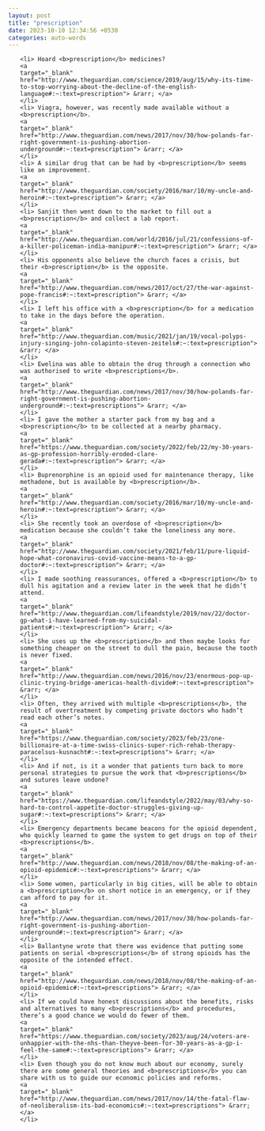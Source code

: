 ```yaml
---
layout: post
title: "prescription"
date: 2023-10-10 12:34:56 +0530
categories: auto-words
---
```

<ol>

    <li> Hoard <b>prescription</b> medicines?
    <a 
    target="_blank" 
    href="http://www.theguardian.com/science/2019/aug/15/why-its-time-to-stop-worrying-about-the-decline-of-the-english-language#:~:text=prescription"> &rarr; </a>
    </li>
    <li> Viagra, however, was recently made available without a <b>prescription</b>.
    <a 
    target="_blank" 
    href="http://www.theguardian.com/news/2017/nov/30/how-polands-far-right-government-is-pushing-abortion-underground#:~:text=prescription"> &rarr; </a>
    </li>
    <li> A similar drug that can be had by <b>prescription</b> seems like an improvement.
    <a 
    target="_blank" 
    href="http://www.theguardian.com/society/2016/mar/10/my-uncle-and-heroin#:~:text=prescription"> &rarr; </a>
    </li>
    <li> Sanjit then went down to the market to fill out a <b>prescription</b> and collect a lab report.
    <a 
    target="_blank" 
    href="http://www.theguardian.com/world/2016/jul/21/confessions-of-a-killer-policeman-india-manipur#:~:text=prescription"> &rarr; </a>
    </li>
    <li> His opponents also believe the church faces a crisis, but their <b>prescription</b> is the opposite.
    <a 
    target="_blank" 
    href="http://www.theguardian.com/news/2017/oct/27/the-war-against-pope-francis#:~:text=prescription"> &rarr; </a>
    </li>
    <li> I left his office with a <b>prescription</b> for a medication to take in the days before the operation.
    <a 
    target="_blank" 
    href="http://www.theguardian.com/music/2021/jan/19/vocal-polyps-injury-singing-john-colapinto-steven-zeitels#:~:text=prescription"> &rarr; </a>
    </li>
    <li> Ewelina was able to obtain the drug through a connection who was authorised to write <b>prescriptions</b>.
    <a 
    target="_blank" 
    href="http://www.theguardian.com/news/2017/nov/30/how-polands-far-right-government-is-pushing-abortion-underground#:~:text=prescriptions"> &rarr; </a>
    </li>
    <li> I gave the mother a starter pack from my bag and a <b>prescription</b> to be collected at a nearby pharmacy.
    <a 
    target="_blank" 
    href="https://www.theguardian.com/society/2022/feb/22/my-30-years-as-gp-profession-horribly-eroded-clare-gerada#:~:text=prescription"> &rarr; </a>
    </li>
    <li> Buprenorphine is an opioid used for maintenance therapy, like methadone, but is available by <b>prescription</b>.
    <a 
    target="_blank" 
    href="http://www.theguardian.com/society/2016/mar/10/my-uncle-and-heroin#:~:text=prescription"> &rarr; </a>
    </li>
    <li> She recently took an overdose of <b>prescription</b> medication because she couldn’t take the loneliness any more.
    <a 
    target="_blank" 
    href="http://www.theguardian.com/society/2021/feb/11/pure-liquid-hope-what-coronavirus-covid-vaccine-means-to-a-gp-doctor#:~:text=prescription"> &rarr; </a>
    </li>
    <li> I made soothing reassurances, offered a <b>prescription</b> to dull his agitation and a review later in the week that he didn’t attend.
    <a 
    target="_blank" 
    href="http://www.theguardian.com/lifeandstyle/2019/nov/22/doctor-gp-what-i-have-learned-from-my-suicidal-patients#:~:text=prescription"> &rarr; </a>
    </li>
    <li> She uses up the <b>prescription</b> and then maybe looks for something cheaper on the street to dull the pain, because the tooth is never fixed.
    <a 
    target="_blank" 
    href="http://www.theguardian.com/news/2016/nov/23/enormous-pop-up-clinic-trying-bridge-americas-health-divide#:~:text=prescription"> &rarr; </a>
    </li>
    <li> Often, they arrived with multiple <b>prescriptions</b>, the result of overtreatment by competing private doctors who hadn’t read each other’s notes.
    <a 
    target="_blank" 
    href="https://www.theguardian.com/society/2023/feb/23/one-billionaire-at-a-time-swiss-clinics-super-rich-rehab-therapy-paracelsus-kusnacht#:~:text=prescriptions"> &rarr; </a>
    </li>
    <li> And if not, is it a wonder that patients turn back to more personal strategies to pursue the work that <b>prescriptions</b> and sutures leave undone?
    <a 
    target="_blank" 
    href="https://www.theguardian.com/lifeandstyle/2022/may/03/why-so-hard-to-control-appetite-doctor-struggles-giving-up-sugar#:~:text=prescriptions"> &rarr; </a>
    </li>
    <li> Emergency departments became beacons for the opioid dependent, who quickly learned to game the system to get drugs on top of their <b>prescriptions</b>.
    <a 
    target="_blank" 
    href="http://www.theguardian.com/news/2018/nov/08/the-making-of-an-opioid-epidemic#:~:text=prescriptions"> &rarr; </a>
    </li>
    <li> Some women, particularly in big cities, will be able to obtain a <b>prescription</b> on short notice in an emergency, or if they can afford to pay for it.
    <a 
    target="_blank" 
    href="http://www.theguardian.com/news/2017/nov/30/how-polands-far-right-government-is-pushing-abortion-underground#:~:text=prescription"> &rarr; </a>
    </li>
    <li> Ballantyne wrote that there was evidence that putting some patients on serial <b>prescriptions</b> of strong opioids has the opposite of the intended effect.
    <a 
    target="_blank" 
    href="http://www.theguardian.com/news/2018/nov/08/the-making-of-an-opioid-epidemic#:~:text=prescriptions"> &rarr; </a>
    </li>
    <li> If we could have honest discussions about the benefits, risks and alternatives to many <b>prescriptions</b> and procedures, there’s a good chance we would do fewer of them.
    <a 
    target="_blank" 
    href="https://www.theguardian.com/society/2023/aug/24/voters-are-unhappier-with-the-nhs-than-theyve-been-for-30-years-as-a-gp-i-feel-the-same#:~:text=prescriptions"> &rarr; </a>
    </li>
    <li> Even though you do not know much about our economy, surely there are some general theories and <b>prescriptions</b> you can share with us to guide our economic policies and reforms.
    <a 
    target="_blank" 
    href="http://www.theguardian.com/news/2017/nov/14/the-fatal-flaw-of-neoliberalism-its-bad-economics#:~:text=prescriptions"> &rarr; </a>
    </li>